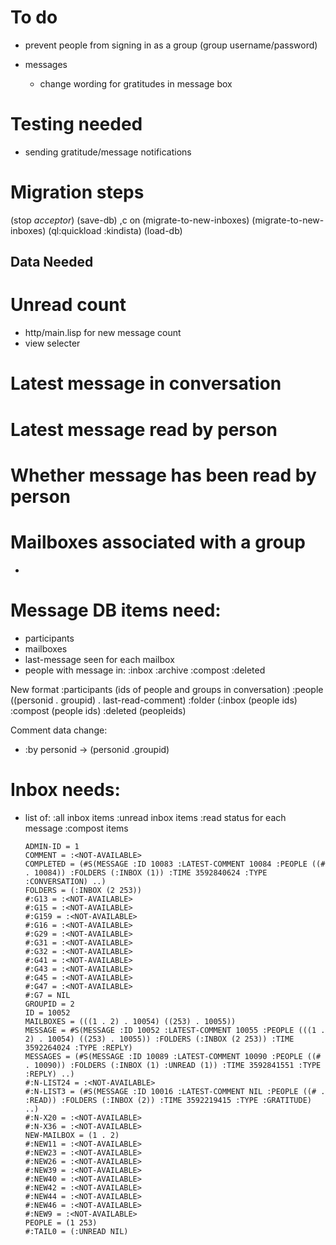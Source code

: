 # To do

- prevent people from signing in as a group (group username/password)

- messages
  - change wording for gratitudes in message box


# Testing needed

- sending gratitude/message notifications



# Migration steps

(stop *acceptor*)
(save-db)
,c on (migrate-to-new-inboxes)
(migrate-to-new-inboxes)
(ql:quickload :kindista)
(load-db)

## Data Needed

# Unread count
-  http/main.lisp for new message count
-  view selecter

# Latest message in conversation

# Latest message read by person

# Whether message has been read by person

# Mailboxes associated with a group


-  

# Message DB items need:
- participants
- mailboxes
- last-message seen for each mailbox
- people with message in:
    :inbox
    :archive
    :compost
    :deleted

New format
  :participants (ids of people and groups in conversation)
  :people ((personid . groupid) . last-read-comment)
  :folder (:inbox (people ids) :compost (people ids) :deleted (peopleids)


Comment data change:
- :by personid -> (personid .groupid)

# Inbox needs:
- list of:
    :all inbox items
    :unread inbox items
    :read status for each message
    :compost items

      ADMIN-ID = 1
      COMMENT = :<NOT-AVAILABLE>
      COMPLETED = (#S(MESSAGE :ID 10083 :LATEST-COMMENT 10084 :PEOPLE ((# . 10084)) :FOLDERS (:INBOX (1)) :TIME 3592840624 :TYPE :CONVERSATION) ..)
      FOLDERS = (:INBOX (2 253))
      #:G13 = :<NOT-AVAILABLE>
      #:G15 = :<NOT-AVAILABLE>
      #:G159 = :<NOT-AVAILABLE>
      #:G16 = :<NOT-AVAILABLE>
      #:G29 = :<NOT-AVAILABLE>
      #:G31 = :<NOT-AVAILABLE>
      #:G32 = :<NOT-AVAILABLE>
      #:G41 = :<NOT-AVAILABLE>
      #:G43 = :<NOT-AVAILABLE>
      #:G45 = :<NOT-AVAILABLE>
      #:G47 = :<NOT-AVAILABLE>
      #:G7 = NIL
      GROUPID = 2
      ID = 10052
      MAILBOXES = (((1 . 2) . 10054) ((253) . 10055))
      MESSAGE = #S(MESSAGE :ID 10052 :LATEST-COMMENT 10055 :PEOPLE (((1 . 2) . 10054) ((253) . 10055)) :FOLDERS (:INBOX (2 253)) :TIME 3592264024 :TYPE :REPLY)
      MESSAGES = (#S(MESSAGE :ID 10089 :LATEST-COMMENT 10090 :PEOPLE ((# . 10090)) :FOLDERS (:INBOX (1) :UNREAD (1)) :TIME 3592841551 :TYPE :REPLY) ..)
      #:N-LIST24 = :<NOT-AVAILABLE>
      #:N-LIST3 = (#S(MESSAGE :ID 10016 :LATEST-COMMENT NIL :PEOPLE ((# . :READ)) :FOLDERS (:INBOX (2)) :TIME 3592219415 :TYPE :GRATITUDE) ..)
      #:N-X20 = :<NOT-AVAILABLE>
      #:N-X36 = :<NOT-AVAILABLE>
      NEW-MAILBOX = (1 . 2)
      #:NEW11 = :<NOT-AVAILABLE>
      #:NEW23 = :<NOT-AVAILABLE>
      #:NEW26 = :<NOT-AVAILABLE>
      #:NEW39 = :<NOT-AVAILABLE>
      #:NEW40 = :<NOT-AVAILABLE>
      #:NEW42 = :<NOT-AVAILABLE>
      #:NEW44 = :<NOT-AVAILABLE>
      #:NEW46 = :<NOT-AVAILABLE>
      #:NEW9 = :<NOT-AVAILABLE>
      PEOPLE = (1 253)
      #:TAIL0 = (:UNREAD NIL)

